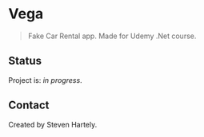 # Vega
> Fake Car Rental app. Made for Udemy .Net course.
<!--  
## Table of contents
* [General info](#general-info)
* [Screenshots](#screenshots)
* [Technologies](#technologies)
* [Setup](#setup)
* [Features](#features)
* [Status](#status)
* [Inspiration](#inspiration)
* [Contact](#contact)
-->
<!--
## General info
Add more general information about project. What the purpose of the project is? Motivation?

## Screenshots
![Example screenshot](./img/screenshot.png)
-->
<!--
## Technologies
* Tech 1 - version 1.0
* Tech 2 - version 2.0
* Tech 3 - version 3.0

## Setup
Describe how to install / setup your local environement / add link to demo version.

## Code Examples
Show examples of usage:
`put-your-code-here`

## Features
List of features ready and TODOs for future development
* Awesome feature 1
* Awesome feature 2
* Awesome feature 3

To-do list:
* Wow improvement to be done 1
* Wow improvement to be done 2
-->
## Status
Project is: _in progress_.


## Contact
Created by Steven Hartely. <!--[@flynerdpl](https://www.flynerd.pl/) - feel free to contact me!-->